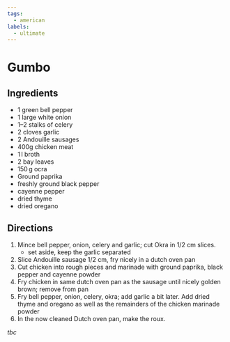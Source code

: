 ```yaml
---
tags:
  - american
labels:
  - ultimate
---
```


# Gumbo

## Ingredients

* 1 green bell pepper
* 1 large white onion
* 1–2 stalks of celery
* 2 cloves garlic
* 2 Andouille sausages
* 400g chicken meat
* 1&#x202F;l broth
* 2 bay leaves
* 150&#x202F;g ocra
* Ground paprika
* freshly ground black pepper
* cayenne pepper
* dried thyme
* dried oregano

## Directions

1. Mince bell pepper, onion, celery and garlic; cut Okra in 1/2 cm slices.
   * set aside, keep the garlic separated
2. Slice Andouille sausage 1/2 cm, fry nicely in a dutch oven pan
3. Cut chicken into rough pieces and marinade with ground paprika, black pepper and cayenne powder
4. Fry chicken in same dutch oven pan as the sausage until nicely golden brown; remove from pan
5. Fry bell pepper, onion, celery, okra; add garlic a bit later. Add dried thyme and oregano as well as the remainders of the chicken marinade powder
6. In the now cleaned Dutch oven pan, make the roux.

_tbc_
